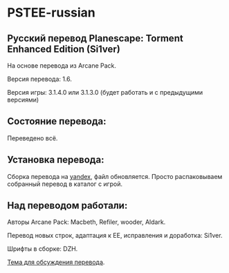 PSTEE-russian
=============

Русский перевод Planescape: Torment Enhanced Edition (Si1ver)
-------------------------------------------------------------
На основе перевода из Arcane Pack.

Версия перевода: 1.6.

Версия игры: 3.1.4.0 или 3.1.3.0 (будет работать и с предыдущими версиями)

Состояние перевода:
-------------------
Переведено всё.

Установка перевода:
-------------------
Сборка перевода на [yandex](https://yadi.sk/d/gbht6Qxg3H2fXT), файл обновляется.
Просто распаковываем собранный перевод в каталог с игрой.

Над переводом работали:
-----------------------
Авторы Arcane Pack: Macbeth, Refiler, wooder, Aldark.

Перевод новых строк, адаптация к EE, исправления и доработка: Si1ver.

Шрифты в сборке: DZH.

[Тема для обсуждения перевода](http://www.arcanecoast.ru/forum/viewtopic.php?f=8&t=1045).
